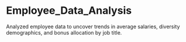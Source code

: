 # Employee_Data_Analysis
Analyzed employee data to uncover trends in average salaries, diversity demographics, and bonus allocation by job title.
